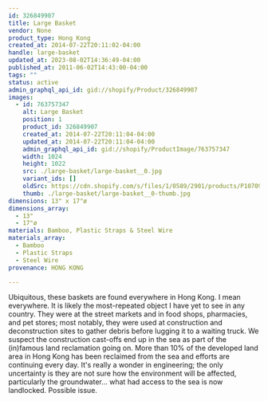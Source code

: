 ```yaml
---
id: 326849907
title: Large Basket
vendor: None
product_type: Hong Kong
created_at: 2014-07-22T20:11:02-04:00
handle: large-basket
updated_at: 2023-08-02T14:36:49-04:00
published_at: 2011-06-02T14:43:00-04:00
tags: ""
status: active
admin_graphql_api_id: gid://shopify/Product/326849907
images:
  - id: 763757347
    alt: Large Basket
    position: 1
    product_id: 326849907
    created_at: 2014-07-22T20:11:04-04:00
    updated_at: 2014-07-22T20:11:04-04:00
    admin_graphql_api_id: gid://shopify/ProductImage/763757347
    width: 1024
    height: 1022
    src: ./large-basket/large-basket__0.jpg
    variant_ids: []
    oldSrc: https://cdn.shopify.com/s/files/1/0589/2901/products/P1070900.jpeg?v=1406074264
    thumb: ./large-basket/large-basket__0-thumb.jpg
dimensions: 13" x 17"ø
dimensions_array:
  - 13"
  - 17"ø
materials: Bamboo, Plastic Straps & Steel Wire
materials_array:
  - Bamboo
  - Plastic Straps
  - Steel Wire
provenance: HONG KONG

---
```


Ubiquitous, these baskets are found everywhere in Hong Kong. I mean everywhere. It is likely the most-repeated object I have yet to see in any country. They were at the street markets and in food shops, pharmacies, and pet stores; most notably, they were used at construction and deconstruction sites to gather debris before lugging it to a waiting truck. We suspect the construction cast-offs end up in the sea as part of the (in)famous land reclamation going on. More than 10% of the developed land area in Hong Kong has been reclaimed from the sea and efforts are continuing every day. It's really a wonder in engineering; the only uncertainty is they are not sure how the environment will be affected, particularly the groundwater... what had access to the sea is now landlocked. Possible issue.